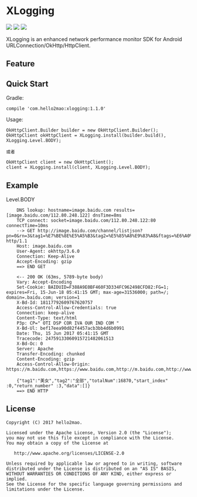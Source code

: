 XLogging
=========================
![](https://img.shields.io/badge/build-parsing-brightgreen.svg)
![](https://img.shields.io/badge/release-v1.1.0-blue.svg)
![](https://img.shields.io/badge/license-Apache%202-red.svg)

XLogging is an enhanced network performance monitor SDK for Android URLConnection/OkHttp/HttpClient.

Feature
-------------


Quick Start
-------------
Gradle:
```
compile 'com.hello2mao:xlogging:1.1.0'
```
Usage:
```
OkHttpClient.Builder builder = new OkHttpClient.Builder();
OkHttpClient okHttpClient = XLogging.install(builder.build(), XLogging.Level.BODY);

或者

OkHttpClient client = new OkHttpClient();
client = XLogging.install(client, XLogging.Level.BODY);

```

Example
-------------
Level.BODY

```
    DNS lookup: hostname=image.baidu.com results=[image.baidu.com/112.80.248.122] dnsTime=8ms
    TCP connect: socket=image.baidu.com/112.80.248.122:80 connectTime=10ms
    --> GET http://image.baidu.com/channel/listjson?pn=0&rn=3&tag1=%E7%BE%8E%E5%A5%B3&tag2=%E5%85%A8%E9%83%A8&ftags=%E6%A0%A1%E8%8A%B1&ie=utf8 http/1.1
    Host: image.baidu.com
    User-Agent: okhttp/3.6.0
    Connection: Keep-Alive
    Accept-Encoding: gzip
    ==> END GET
    
    <-- 200 OK (63ms, 5789-byte body)
    Vary: Accept-Encoding
    Set-Cookie: BAIDUID=F388A9E0BF460F3D334FC962498CFD82:FG=1; expires=Fri, 15-Jun-18 05:41:15 GMT; max-age=31536000; path=/; domain=.baidu.com; version=1
    X-Bd-Id: 18117792609767620757
    Access-Control-Allow-Credentials: true
    Connection: keep-alive
    Content-Type: text/html
    P3p: CP=" OTI DSP COR IVA OUR IND COM "
    X-Bd-Ul: bef17eea90d82f4457acb3bb4d6b0991
    Date: Thu, 15 Jun 2017 05:41:15 GMT
    Tracecode: 24759133060915721482061513
    X-Bd-Oc: 0
    Server: Apache
    Transfer-Encoding: chunked
    Content-Encoding: gzip
    Access-Control-Allow-Origin: https://m.baidu.com,https://www.baidu.com,http://m.baidu.com,http://www.baidu.com
    
    {"tag1":"美女","tag2":"全部","totalNum":16870,"start_index"   :0,"return_number" :3,"data":[]}
    ==> END HTTP
```

License
-------------

    Copyright (C) 2017 hello2mao.

    Licensed under the Apache License, Version 2.0 (the "License");
    you may not use this file except in compliance with the License.
    You may obtain a copy of the License at

       http://www.apache.org/licenses/LICENSE-2.0

    Unless required by applicable law or agreed to in writing, software
    distributed under the License is distributed on an "AS IS" BASIS,
    WITHOUT WARRANTIES OR CONDITIONS OF ANY KIND, either express or implied.
    See the License for the specific language governing permissions and
    limitations under the License.
